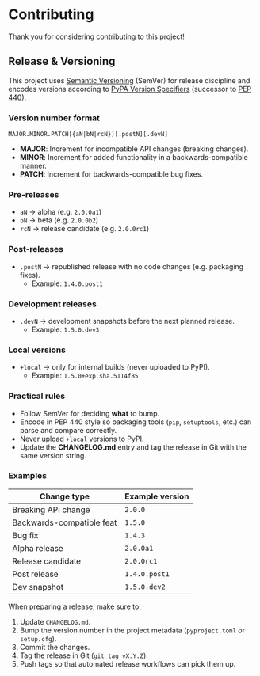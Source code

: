 # Contributing

Thank you for considering contributing to this project!

## Release & Versioning

This project uses [Semantic Versioning](https://semver.org/) (SemVer) for release discipline and encodes versions according to 
[PyPA Version Specifiers](https://packaging.python.org/specifications/version-specifiers/) 
(successor to [PEP 440](https://peps.python.org/pep-0440/)).

### Version number format

```
MAJOR.MINOR.PATCH[{aN|bN|rcN}][.postN][.devN]
```

- **MAJOR**: Increment for incompatible API changes (breaking changes).
- **MINOR**: Increment for added functionality in a backwards-compatible manner.
- **PATCH**: Increment for backwards-compatible bug fixes.

### Pre-releases
- `aN` → alpha (e.g. `2.0.0a1`)
- `bN` → beta (e.g. `2.0.0b2`)
- `rcN` → release candidate (e.g. `2.0.0rc1`)

### Post-releases
- `.postN` → republished release with no code changes (e.g. packaging fixes).
  - Example: `1.4.0.post1`

### Development releases
- `.devN` → development snapshots before the next planned release.
  - Example: `1.5.0.dev3`

### Local versions
- `+local` → only for internal builds (never uploaded to PyPI).
  - Example: `1.5.0+exp.sha.5114f85`

### Practical rules
- Follow SemVer for deciding **what** to bump.
- Encode in PEP 440 style so packaging tools (`pip`, `setuptools`, etc.) can parse and compare correctly.
- Never upload `+local` versions to PyPI.
- Update the **CHANGELOG.md** entry and tag the release in Git with the same version string.

### Examples

| Change type                | Example version |
|----------------------------|-----------------|
| Breaking API change        | `2.0.0`         |
| Backwards-compatible feat  | `1.5.0`         |
| Bug fix                    | `1.4.3`         |
| Alpha release              | `2.0.0a1`       |
| Release candidate          | `2.0.0rc1`      |
| Post release               | `1.4.0.post1`   |
| Dev snapshot               | `1.5.0.dev2`    |


When preparing a release, make sure to:
1. Update `CHANGELOG.md`.
2. Bump the version number in the project metadata (`pyproject.toml` or `setup.cfg`).
3. Commit the changes.
4. Tag the release in Git (`git tag vX.Y.Z`).
5. Push tags so that automated release workflows can pick them up.
